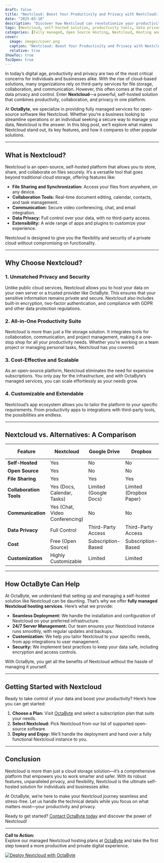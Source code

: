 ```yaml
---
draft: false
title: "Nextcloud: Boost Your Productivity and Privacy with Nextcloud: The Ultimate Self-Hosted Solution"
date: "2025-03-10"
description: "Discover how Nextcloud can revolutionize your productivity and privacy. Learn why it’s the ultimate self-hosted solution for file sharing, collaboration, and data security. Perfect for businesses and individuals seeking control over their data."
tags: [Nextcloud, self-hosted solution, productivity tools, data privacy, open source software, file sharing, collaboration tools, Nextcloud vs alternatives, managed Nextcloud hosting, OctaByte]
categories: [Fully managed, Open Source Hosting, Nextcloud, Hosting and Infrastructure, Storage]
cover:
  image: images/cover.png
  caption: "Nextcloud: Boost Your Productivity and Privacy with Nextcloud: The Ultimate Self-Hosted Solution"
  relative: true
ShowToc: true
TocOpen: true
---
```



In today’s digital age, productivity and privacy are two of the most critical concerns for individuals and businesses alike. With the rise of cloud-based solutions, many organizations rely on third-party services for file storage, collaboration, and communication. However, this often comes at the cost of data privacy and control. Enter **Nextcloud**—a powerful, self-hosted solution that combines productivity, collaboration, and privacy in one platform.

At **OctaByte**, we specialize in providing fully managed services for open-source software like Nextcloud. Whether you’re a business looking to streamline operations or an individual seeking a secure way to manage your data, Nextcloud is the answer. In this blog post, we’ll explore what makes Nextcloud stand out, its key features, and how it compares to other popular solutions.

---

## What is Nextcloud?

Nextcloud is an open-source, self-hosted platform that allows you to store, share, and collaborate on files securely. It’s a versatile tool that goes beyond traditional cloud storage, offering features like:

- **File Sharing and Synchronization:** Access your files from anywhere, on any device.
- **Collaboration Tools:** Real-time document editing, calendar, contacts, and task management.
- **Communication:** Secure video conferencing, chat, and email integration.
- **Data Privacy:** Full control over your data, with no third-party access.
- **Extensibility:** A wide range of apps and plugins to customize your experience.

Nextcloud is designed to give you the flexibility and security of a private cloud without compromising on functionality.

---

## Why Choose Nextcloud?

### 1. **Unmatched Privacy and Security**
Unlike public cloud services, Nextcloud allows you to host your data on your own server or a trusted provider like OctaByte. This ensures that your sensitive information remains private and secure. Nextcloud also includes built-in encryption, two-factor authentication, and compliance with GDPR and other data protection regulations.

### 2. **All-in-One Productivity Suite**
Nextcloud is more than just a file storage solution. It integrates tools for collaboration, communication, and project management, making it a one-stop shop for all your productivity needs. Whether you’re working on a team project or managing personal tasks, Nextcloud has you covered.

### 3. **Cost-Effective and Scalable**
As an open-source platform, Nextcloud eliminates the need for expensive subscriptions. You only pay for the infrastructure, and with OctaByte’s managed services, you can scale effortlessly as your needs grow.

### 4. **Customizable and Extendable**
Nextcloud’s app ecosystem allows you to tailor the platform to your specific requirements. From productivity apps to integrations with third-party tools, the possibilities are endless.

---

## Nextcloud vs. Alternatives: A Comparison

| Feature                | Nextcloud                     | Google Drive                 | Dropbox                     | Microsoft OneDrive          |
|------------------------|-------------------------------|------------------------------|-----------------------------|-----------------------------|
| **Self-Hosted**        | Yes                           | No                           | No                          | No                          |
| **Open Source**        | Yes                           | No                           | No                          | No                          |
| **File Sharing**       | Yes                           | Yes                          | Yes                         | Yes                         |
| **Collaboration Tools**| Yes (Docs, Calendar, Tasks)   | Limited (Google Docs)        | Limited (Dropbox Paper)     | Limited (Office 365)        |
| **Communication**      | Yes (Chat, Video Conferencing)| No                           | No                          | No                          |
| **Data Privacy**       | Full Control                  | Third-Party Access           | Third-Party Access          | Third-Party Access          |
| **Cost**               | Free (Open Source)            | Subscription-Based           | Subscription-Based          | Subscription-Based          |
| **Customization**      | Highly Customizable           | Limited                      | Limited                     | Limited                     |

---

## How OctaByte Can Help

At OctaByte, we understand that setting up and managing a self-hosted solution like Nextcloud can be daunting. That’s why we offer **fully managed Nextcloud hosting services**. Here’s what we provide:

- **Seamless Deployment:** We handle the installation and configuration of Nextcloud on your preferred infrastructure.
- **24/7 Server Management:** Our team ensures your Nextcloud instance runs smoothly, with regular updates and backups.
- **Customization:** We help you tailor Nextcloud to your specific needs, from app integrations to user management.
- **Security:** We implement best practices to keep your data safe, including encryption and access controls.

With OctaByte, you get all the benefits of Nextcloud without the hassle of managing it yourself.

---

## Getting Started with Nextcloud

Ready to take control of your data and boost your productivity? Here’s how you can get started:

1. **Choose a Plan:** Visit [OctaByte](https://octabyte.io) and select a subscription plan that suits your needs.
2. **Select Nextcloud:** Pick Nextcloud from our list of supported open-source software.
3. **Deploy and Enjoy:** We’ll handle the deployment and hand over a fully functional Nextcloud instance to you.

---

## Conclusion

Nextcloud is more than just a cloud storage solution—it’s a comprehensive platform that empowers you to work smarter and safer. With its robust features, unparalleled privacy, and flexibility, Nextcloud is the ultimate self-hosted solution for individuals and businesses alike.

At OctaByte, we’re here to make your Nextcloud journey seamless and stress-free. Let us handle the technical details while you focus on what matters most—your productivity and privacy.

Ready to get started? [Contact OctaByte today](https://octabyte.io) and discover the power of Nextcloud!

---

**Call to Action:**  
Explore our managed Nextcloud hosting plans at [OctaByte](https://octabyte.io) and take the first step toward a more productive and private digital experience.

[![Deploy Nextcloud with OctaByte](/images/deploy-on-octabyte.png)](https://octabyte.io/fully-managed-open-source-services/hosting-and-infrastructure/storage/nextcloud)